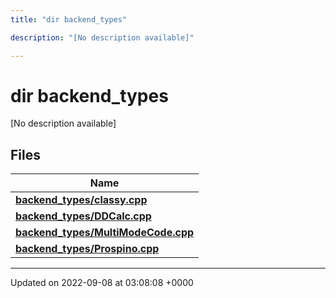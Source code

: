 ```yaml
---
title: "dir backend_types"

description: "[No description available]"

---
```


# dir backend_types

[No description available]

## Files

| Name           |
| -------------- |
| **[backend_types/classy.cpp](/documentation/code/files/classy_8cpp/#file-backend-types-classy-cpp)**  |
| **[backend_types/DDCalc.cpp](/documentation/code/files/ddcalc_8cpp/#file-backend-types-ddcalc-cpp)**  |
| **[backend_types/MultiModeCode.cpp](/documentation/code/files/multimodecode_8cpp/#file-backend-types-multimodecode-cpp)**  |
| **[backend_types/Prospino.cpp](/documentation/code/files/prospino_8cpp/#file-backend-types-prospino-cpp)**  |






-------------------------------

Updated on 2022-09-08 at 03:08:08 +0000

